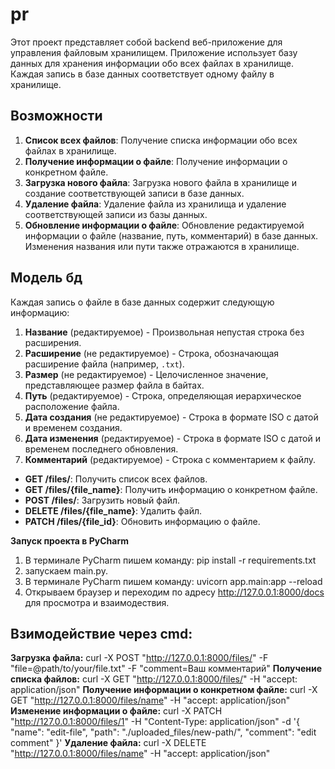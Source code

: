 # pr
Этот проект представляет собой backend веб-приложение для управления файловым хранилищем. Приложение использует базу данных для хранения информации обо всех файлах в хранилище. Каждая запись в базе данных соответствует одному файлу в хранилище.

## Возможности

1. **Список всех файлов**: Получение списка информации обо всех файлах в хранилище.
2. **Получение информации о файле**: Получение информации о конкретном файле.
3. **Загрузка нового файла**: Загрузка нового файла в хранилище и создание соответствующей записи в базе данных.
4. **Удаление файла**: Удаление файла из хранилища и удаление соответствующей записи из базы данных.
5. **Обновление информации о файле**: Обновление редактируемой информации о файле (название, путь, комментарий) в базе данных. Изменения названия или пути также отражаются в хранилище.

## Модель бд

Каждая запись о файле в базе данных содержит следующую информацию:

1. **Название** (редактируемое) - Произвольная непустая строка без расширения.
2. **Расширение** (не редактируемое) - Строка, обозначающая расширение файла (например, `.txt`).
3. **Размер** (не редактируемое) - Целочисленное значение, представляющее размер файла в байтах.
4. **Путь** (редактируемое) - Строка, определяющая иерархическое расположение файла.
5. **Дата создания** (не редактируемое) - Строка в формате ISO с датой и временем создания.
6. **Дата изменения** (редактируемое) - Строка в формате ISO с датой и временем последнего обновления.
7. **Комментарий** (редактируемое) - Строка с комментарием к файлу.

- **GET /files/**: Получить список всех файлов.
- **GET /files/{file_name}**: Получить информацию о конкретном файле.
- **POST /files/**: Загрузить новый файл.
- **DELETE /files/{file_name}**: Удалить файл.
- **PATCH /files/{file_id}**: Обновить информацию о файле.


**Запуск проекта в PyCharm**
1. В терминале PyCharm пишем команду: pip install -r requirements.txt
2. запускаем main.py.
3. В терминале PyCharm пишем команду: uvicorn app.main:app --reload
4. Открываем браузер и переходим по адресу http://127.0.0.1:8000/docs для просмотра и взаимодествия.

## Взимодействие через cmd:
**Загрузка файла:**
curl -X POST "http://127.0.0.1:8000/files/" -F "file=@path/to/your/file.txt" -F "comment=Ваш комментарий"
**Получение списка файлов:**
curl -X GET "http://127.0.0.1:8000/files/" -H "accept: application/json"
**Получение информации о конкретном файле:**
curl -X GET "http://127.0.0.1:8000/files/name" -H "accept: application/json"
**Изменение информации о файле:**
curl -X PATCH "http://127.0.0.1:8000/files/1" -H "Content-Type: application/json" -d '{
    "name": "edit-file",
    "path": "./uploaded_files/new-path/",
    "comment": "edit comment"
}'
**Удаление файла:**
curl -X DELETE "http://127.0.0.1:8000/files/name" -H "accept: application/json"
